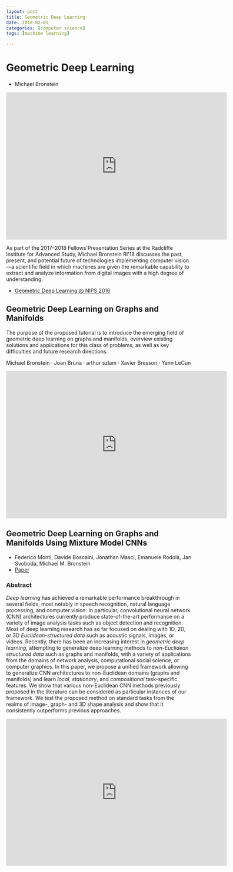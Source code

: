 ```yaml
---
layout: post
title: Geometric Deep Learning
date: 2018-02-01
categories: [computer science]
tags: [machine learning]

---
```


# Geometric Deep Learning

* Michael Bronstein

<iframe width="600" height="400" src="https://www.youtube.com/embed/ptcBmEHDWds" frameborder="0" allow="autoplay; encrypted-media" allowfullscreen></iframe>

As part of the 2017–2018 Fellows'Presentation Series at the Radcliffe Institute for Advanced Study, Michael Bronstein RI'18 discusses the past, present, and potential future of technologies implementing computer vision—a scientific field in which machines are given the remarkable capability to extract and analyze information from digital images with a high degree of understanding.

* [Geometric Deep Learning @ NIPS 2016](3ddl.cs.princeton.edu/2016/slides/bronstein.pdf)


## Geometric Deep Learning on Graphs and Manifolds


The purpose of the proposed tutorial is to introduce the emerging field of geometric deep learning on graphs and manifolds, overview existing solutions and applications for this class of problems, as well as key difficulties and future research directions.

Michael Bronstein · Joan Bruna · arthur szlam · Xavier Bresson · Yann LeCun

<iframe width="600" height="400" src="https://www.youtube.com/embed/LvmjbXZyoP0" frameborder="0" allow="autoplay; encrypted-media" allowfullscreen></iframe>


## Geometric Deep Learning on Graphs and Manifolds Using Mixture Model CNNs

* Federico Monti, Davide Boscaini, Jonathan Masci, Emanuele Rodolà, Jan Svoboda, Michael M. Bronstein
* [Paper](https://vision.in.tum.de/_media/spezial/bib/cvpr17-monti.pdf)

### Abstract 

*Deep learning* has achieved a remarkable performance breakthrough in several fields, most notably in speech recognition, natural language processing, and computer vision. In particular, convolutional neural network (CNN) architectures currently produce state-of-the-art performance on a variety of image analysis tasks such as object detection and recognition. Most of deep learning research has so far focused on dealing with 1D, 2D, or 3D *Euclidean-structured data* such as acoustic signals, images, or videos. Recently, there has been an increasing interest in *geometric deep learning*, attempting to generalize deep learning methods to *non-Euclidean structured data* such as graphs and manifolds, with a variety of applications from the domains of network analysis, computational social science, or computer graphics. In this paper, we propose a unified framework allowing to generalize CNN architectures to non-Euclidean domains (graphs and manifolds) and learn *local*, *stationary*, and *compositional* task-specific features. We show that various non-Euclidean CNN methods previously proposed in the literature can be considered as particular instances of our framework. We test the proposed method on standard tasks from the realms of image-, graph- and 3D shape analysis and show that it consistently outperforms previous approaches.

<iframe width="600" height="400" src="https://www.youtube.com/embed/-b0e41H4J_A" frameborder="0" allow="autoplay; encrypted-media" allowfullscreen></iframe>